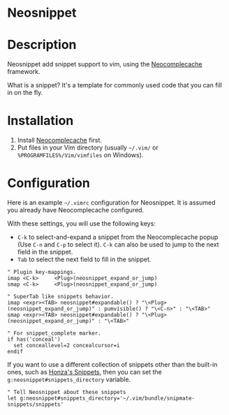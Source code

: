 Neosnippet
==========

# Description

Neosnippet add snippet support to vim, using the [Neocomplecache](https://github.com/Shougo/neocomplcache) framework.

What is a snippet? It's a template for commonly used code that you can fill in on the fly.

# Installation

1. Install [Neocomplecache](https://github.com/Shougo/neocomplcache) first.
2. Put files in your Vim directory (usually `~/.vim/` or
   `%PROGRAMFILES%/Vim/vimfiles` on Windows).

# Configuration

Here is an example `~/.vimrc` configuration for Neosnippet.  It is assumed
you already have Neocomplecache configured.

With these settings, you will use the following keys:

* `C-k` to select-and-expand a snippet from the Neocomplecache popup (Use `C-n`
  and `C-p` to select it). `C-k` can also be used to jump to the next field in
  the snippet.
* `Tab` to select the next field to fill in the snippet.

```vim
" Plugin key-mappings.
imap <C-k>     <Plug>(neosnippet_expand_or_jump)
smap <C-k>     <Plug>(neosnippet_expand_or_jump)

" SuperTab like snippets behavior.
imap <expr><TAB> neosnippet#expandable() ? "\<Plug>(neosnippet_expand_or_jump)" : pumvisible() ? "\<C-n>" : "\<TAB>"
smap <expr><TAB> neosnippet#expandable() ? "\<Plug>(neosnippet_expand_or_jump)" : "\<TAB>"

" For snippet_complete marker.
if has('conceal')
  set conceallevel=2 concealcursor=i
endif

```

If you want to use a different collection of snippets other than the built-in
ones, such as [Honza's Snippets](https://github.com/honza/snipmate-snippets), then you
can set the `g:neosnippet#snippets_directory` variable.

```vim
" Tell Neosnippet about these snippets
let g:neosnippet#snippets_directory='~/.vim/bundle/snipmate-snippets/snippets'
```

